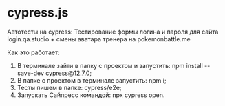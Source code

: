 # cypress.js
Автотесты на cypress: Тестирование формы логина и пароля для сайта login.qa.studio + смены аватара тренера на pokemonbattle.me  

Как это работает:
 1. В терминале зайти в папку с проектом и запустить: npm install --save-dev cypress@12.7.0;
 2. В папке с проектом в терминале запустить: npm i;
 3. Тесты пишем в папке: cypress/e2e;
 4. Запускать Сайпресс командой:  npx cypress open.
